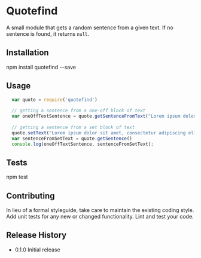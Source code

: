Quotefind
=========

A small module that gets a random sentence from a given text. If no sentence is found, it returns `null`.

## Installation

  npm install quotefind --save

## Usage

```javascript
  var quote = require('quotefind')
  
  // getting a sentence from a one-off block of text
  var oneOffTextSentence = quote.getSentenceFromText("Lorem ipsum dolor sit amet, consectetur adipiscing elit. Ut enim ad minim veniam, consequat. Duis aute irure dolor in reprehenderit in voluptate velit esse cillum dolore eu fugiat nulla pariatur.")
  
  // getting a sentence from a set block of text
  quote.setText("Lorem ipsum dolor sit amet, consectetur adipiscing elit. Ut enim ad minim veniam, consequat. Duis aute irure dolor in reprehenderit in voluptate velit esse cillum dolore eu fugiat nulla pariatur.")
  var sentenceFromSetText = quote.getSentence()
  console.log(oneOffTextSentence, sentenceFromSetText); 
 ```

## Tests

  npm test

## Contributing

In lieu of a formal styleguide, take care to maintain the existing coding style.
Add unit tests for any new or changed functionality. Lint and test your code.

## Release History

* 0.1.0 Initial release